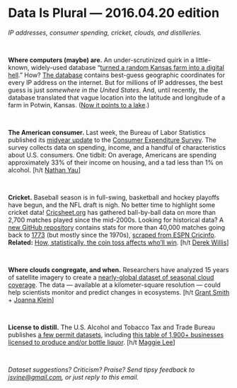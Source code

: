 Data Is Plural — 2016.04.20 edition
===================================

*IP addresses, consumer spending, cricket, clouds, and distilleries.*

&nbsp;

**Where computers (maybe) are.** An under-scrutinized quirk in a little-known, widely-used database “[turned a random Kansas farm into a digital hell](http://fusion.net/story/287592/internet-mapping-glitch-kansas-farm/).” How? [The database](https://dev.maxmind.com/geoip/geoip2/geolite2/) contains best-guess geographic coordinates for every IP address on the internet. But for millions of IP addresses, the best guess is just *somewhere in the United States*. And, until recently, the database translated that vague location into the latitude and longitude of a farm in Potwin, Kansas. ([Now it points to a lake](http://fusion.net/story/290772/ip-mapping-maxmind-new-us-default-location/).)

&nbsp;

**The American consumer.** Last week, the Bureau of Labor Statistics published its [midyear update](http://www.bls.gov/cex/midyear.htm) to the [Consumer Expenditure Survey](http://www.bls.gov/cex/home.htm). The survey collects data on spending, income, and a handful of characteristics about U.S. consumers. One tidbit: On average, Americans are spending approximately 33% of their income on housing, and a tad less than 1% on alcohol. [h/t [Nathan Yau](http://flowingdata.com/2015/04/02/how-we-spend-our-money-a-breakdown/)]

&nbsp;

**Cricket.** Baseball season is in full-swing, basketball and hockey playoffs have begun, and the NFL draft is nigh. No better time to highlight some cricket data! [Cricsheet.org](http://cricsheet.org/) has gathered ball-by-ball data on more than 2,700 matches played since the mid-2000s. Looking for historical data? A [new GitHub repository](https://github.com/dwillis/toss-up) contains stats for more than 40,000 matches going back to [1773](http://www.espncricinfo.com/matches/engine/match/535000.html) (but mostly since the 1970s), [scraped from ESPN Cricinfo](https://github.com/dwillis/python-espncricinfo). **Related:** [How, statistically, the coin toss affects who’ll win](http://www.espncricinfo.com/blogs/content/story/997931.html). [h/t [Derek Willis](https://twitter.com/derekwillis/status/720569555119116289)]

&nbsp;

**Where clouds congregate, and when.** Researchers have analyzed 15 years of satellite imagery to create a [nearly-global dataset of seasonal cloud coverage](http://www.earthenv.org/cloud.html). The data — available at a kilometer-square resolution — could help scientists monitor and predict changes in ecosystems. [h/t [Grant Smith](https://twitter.com/grantmeaccess/status/720992509950865412) + [Joanna Klein](http://www.nytimes.com/2016/04/05/science/a-cloud-atlas-provides-clues-to-life-on-earth.html)]

&nbsp;

**License to distill.** The U.S. Alcohol and Tobacco Tax and Trade Bureau publishes [a few permit datasets](https://www.ttb.gov/foia/frl.shtml), including [this table of 1,900+ businesses licensed to produce and/or bottle liquor](https://www.ttb.gov/foia/xls/frl-spirits-producers-and-bottlers.htm). [h/t [Maggie Lee](https://twitter.com/maggie_a_lee)]

&nbsp;

*Dataset suggestions? Criticism? Praise? Send tipsy feedback to <jsvine@gmail.com>, or just reply to this email.*